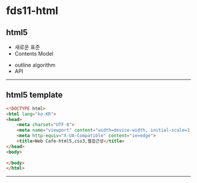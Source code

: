 # fds11-html

## html5

- 새로운 표준
- Contents Model
<!-- ![Contents Model](/md_source/brcontent-venn.png) -->
- outline algorithm
- API
---

## html5 template
```html
<!DOCTYPE html>
<html lang="ko-KR">
<head>
    <meta charset="UTF-8">
    <meta name="viewport" content="width=device-width, initial-scale=1.0">
    <meta http-equiv="X-UA-Compatible" content="ie=edge">
    <title>Web Cafe-html5,css3,웹접근성</title>
</head>
<body>
    
</body>
</html>
```
---